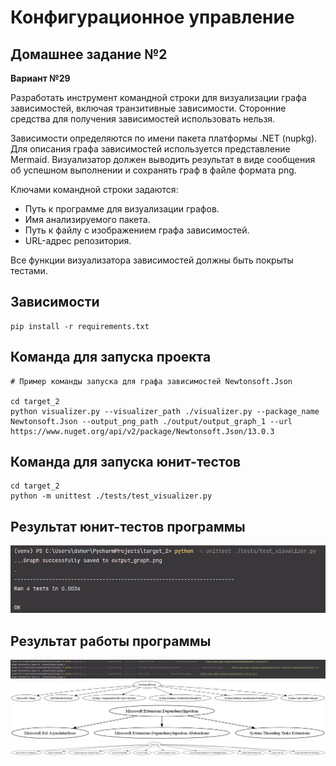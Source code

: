 # Конфигурационное управление

## Домашнее задание №2

**Вариант №29**

Разработать инструмент командной строки для визуализации графа зависимостей, включая транзитивные зависимости. Сторонние средства для получения зависимостей использовать нельзя.

Зависимости определяются по имени пакета платформы .NET (nupkg). Для описания графа зависимостей используется представление Mermaid. Визуализатор должен выводить результат в виде сообщения об успешном выполнении и сохранять граф в файле формата png.

Ключами командной строки задаются:
* Путь к программе для визуализации графов.
* Имя анализируемого пакета.
* Путь к файлу с изображением графа зависимостей.
* URL-адрес репозитория.

Все функции визуализатора зависимостей должны быть покрыты тестами.

## Зависимости
```
pip install -r requirements.txt
```

## Команда для запуска проекта
```
# Пример команды запуска для графа зависимостей Newtonsoft.Json

cd target_2
python visualizer.py --visualizer_path ./visualizer.py --package_name Newtonsoft.Json --output_png_path ./output/output_graph_1 --url https://www.nuget.org/api/v2/package/Newtonsoft.Json/13.0.3
```
## Команда для запуска юнит-тестов
```
cd target_2
python -m unittest ./tests/test_visualizer.py
```

## Результат юнит-тестов программы

![](https://github.com/FindTheRhythm/Homework-2-Configuration-management/blob/81ee604aaa963a43ed0a1be28cdc16d254bbc988/target_2/images/Screenshot%202024-12-02%20145455.png)

## Результат работы программы

![](https://github.com/FindTheRhythm/Homework-2-Configuration-management/blob/d67ba6ff3c43556bca7a716f6c44ff2a76634ebc/target_2/images/Screenshot%202024-12-02%20145817.png)
![](https://github.com/FindTheRhythm/Homework-2-Configuration-management/blob/d67ba6ff3c43556bca7a716f6c44ff2a76634ebc/target_2/output/output_graph_1.png)
![](https://github.com/FindTheRhythm/Homework-2-Configuration-management/blob/d67ba6ff3c43556bca7a716f6c44ff2a76634ebc/target_2/output/output_graph_2.png)
![](https://github.com/FindTheRhythm/Homework-2-Configuration-management/blob/d67ba6ff3c43556bca7a716f6c44ff2a76634ebc/target_2/output/output_graph_3.png)
